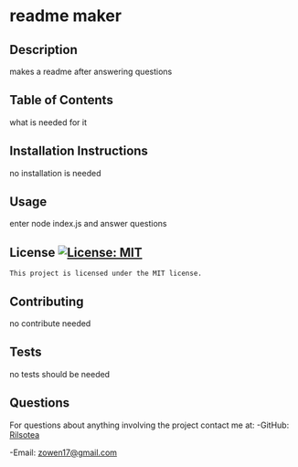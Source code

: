 # readme maker
    
## Description
makes a readme after answering questions
    
## Table of Contents
what is needed for it
    
## Installation Instructions
no installation is needed
    
## Usage
enter node index.js and answer questions 
    
## License [![License: MIT](https://img.shields.io/badge/License-MIT-yellow.svg)](https://opensource.org/licenses/MIT)
    This project is licensed under the MIT license.
    
## Contributing
no contribute needed
    
## Tests
no tests should be needed
    
## Questions
For questions about anything involving the project contact me at:
-GitHub: [Rilsotea](https://github.com/Rilsotea)

-Email: zowen17@gmail.com